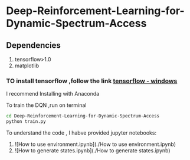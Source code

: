 # Deep-Reinforcement-Learning-for-Dynamic-Spectrum-Access

## Dependencies
1. tensorflow>1.0
2. matplotlib

### TO install tensorflow ,follow the link [tensorflow - windows](https://www.tensorflow.org/install/install_windows) 
I recommend Installing with Anaconda 


To train the DQN ,run on terminal
```bash
cd Deep-Reinforcement-Learning-for-Dynamic-Spectrum-Access
python train.py
```

To understand the code , I habve provided jupyter notebooks:
1. ![How to use environment.ipynb](./How to use environment.ipynb)
2. ![How to generate states.ipynb](./How to generate states.ipynb)








